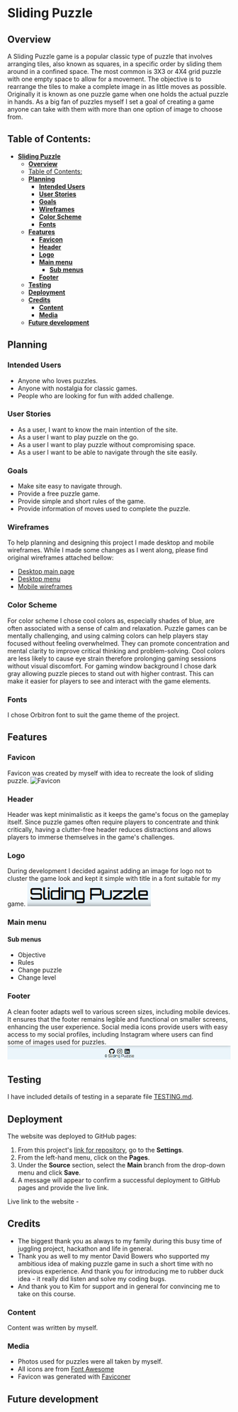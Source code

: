 # **Sliding Puzzle**

## **Overview**

A Sliding Puzzle game is a popular classic type of puzzle that involves arranging tiles, also known as squares, in a specific order by sliding them around in a confined space. The most common is 3X3 or 4X4 grid puzzle with one empty space to allow for a movement. The objective is to rearrange the tiles to make a complete image in as little moves as possible. Originally it is known as one puzzle game when one holds the actual puzzle in hands. As a big fan of puzzles myself I set a goal of creating a game anyone can take with them with more than one option of image to choose from.

## Table of Contents:
- [**Sliding Puzzle**](#sliding-puzzle)
  - [**Overview**](#overview)
  - [Table of Contents:](#table-of-contents)
  - [**Planning**](#planning)
    - [**Intended Users**](#intended-users)
    - [**User Stories**](#user-stories)
    - [**Goals**](#goals)
    - [**Wireframes**](#wireframes)
    - [**Color Scheme**](#color-scheme)
    - [**Fonts**](#fonts)
  - [**Features**](#features)
    - [**Favicon**](#favicon)
    - [**Header**](#header)
    - [**Logo**](#logo)
    - [**Main menu**](#main-menu)
      - [**Sub menus**](#sub-menus)
    - [**Footer**](#footer)
  - [**Testing**](#testing)
  - [**Deployment**](#deployment)
  - [**Credits**](#credits)
    - [**Content**](#content)
    - [**Media**](#media)
  - [**Future development**](#future-development)

## **Planning**

### **Intended Users**

* Anyone who loves puzzles.
* Anyone with nostalgia for classic games.
* People who are looking for fun with added challenge.

### **User Stories**

* As a user, I want to know the main intention of the site.
* As a user I want to play puzzle on the go.
* As a user I want to play puzzle without compromising space.
* As a user I want to be able to navigate through the site easily.

### **Goals**

* Make site easy to navigate through.
* Provide a free puzzle game.
* Provide simple and short rules of the game.
* Provide information of moves used to complete the puzzle.

### **Wireframes**

To help planning and designing this project I made desktop and mobile wireframes. While I made some changes as I went along, please find original wireframes attached bellow:

* [Desktop main page](assets/images/Desktop%20wireframe.png)
* [Desktop menu](assets/images/Desktop%20menu%20wireframe.png)
* [Mobile wireframes](assets/images/Mobile%20wireframe.png)
 
### **Color Scheme**

For color scheme I chose cool colors as, especially shades of blue, are often associated with a sense of calm and relaxation. Puzzle games can be mentally challenging, and using calming colors can help players stay focused without feeling overwhelmed. They can promote concentration and mental clarity to improve critical thinking and problem-solving. Cool colors are less likely to cause eye strain therefore prolonging gaming sessions without visual discomfort. For gaming window background I chose dark gray allowing puzzle pieces to stand out with higher contrast. This can make it easier for players to see and interact with the game elements.

### **Fonts**

I chose Orbitron font to suit the game theme of the project.

## **Features**

### **Favicon**

Favicon was created by myself with idea to recreate the look of sliding puzzle.
![Favicon](../sliding-puzzle-game/favicon.ico)

### **Header**

Header was kept minimalistic as it keeps the game's focus on the gameplay itself. Since puzzle games often require players to concentrate and think critically, having a clutter-free header reduces distractions and allows players to immerse themselves in the game's challenges.

### **Logo**

During development I decided against adding an image for logo not to cluster the game look and kept it simple with title in a font suitable for my game.
![Logo](assets/images/logo.PNG)

### **Main menu**

#### **Sub menus**

* Objective
* Rules
* Change puzzle
* Change level

### **Footer**

A clean footer adapts well to various screen sizes, including mobile devices. It ensures that the footer remains legible and functional on smaller screens, enhancing the user experience. Social media icons provide users with easy access to my social profiles, including Instagram where users can find some of images used for puzzles.
![Footer](assets/images/footer.PNG)

## **Testing**

I have included details of testing in a separate file [TESTING.md](TESTING.md).

## **Deployment**

The website was deployed to GitHub pages:

1. From this project's [link for repository](), go to the **Settings**.
2. From the left-hand menu, click on the **Pages**.
3. Under the **Source** section, select the **Main** branch from the drop-down menu and click **Save**.
4. A message will appear to confirm a successful deployment to GitHub pages and provide the live link.

Live link to the website -

## **Credits**

* The biggest thank you as always to my family during this busy time of juggling project, hackathon and life in general.
* Thank you as well to my mentor David Bowers who supported my ambitious idea of making puzzle game in such a short time with no previous experience. And thank you for introducing me to rubber duck idea - it really did listen and solve my coding bugs.
* And thank you to Kim for support and in general for convincing me to take on this course.

### **Content**

Content was written by myself.

### **Media**

* Photos used for puzzles were all taken by myself.
* All icons are from [Font Awesome](https://fontawesome.com/)
* Favicon was generated with [Faviconer](http://www.faviconer.com/)

## **Future development**
